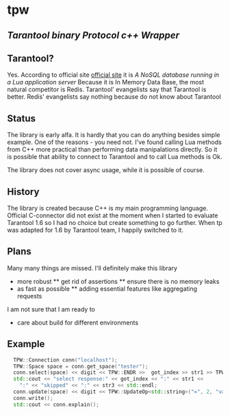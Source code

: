 # tpw
## *Tarantool binary Protocol c++ Wrapper*
## Tarantool?

Yes. According to official site [official site](http://tarantool.org/) it is *A NoSQL database running in a Lua application server*
Because it is In Memory Data Base, the most natural competitor is Redis.
Tarantool' evangelists say that Tarantool is better.
Redis' evangelists say nothing because do not know about Tarantool

## Status

The library is early alfa.
It is hardly that you can do anything besides simple example.
One of the reasons - you need not.
I've found calling Lua methods from C++ more practical than performing data manipalations directly.
So it is possible that ability to connect to Tarantool and to call Lua methods is Ok.

The library does not cover async usage, while it is possible of course.

## History

The library is created because C++ is my main programming language. Official C-connector did not exist at the moment when I started to evaluate Tarantool 1.6 so I had no choice but create something to go further. When tp was adapted for 1.6 by Tarantool team, I happily switched to it.

## Plans

Many many things are missed. 
I'll definitely make this library 
* more robust
** get rid of assertions 
** ensure there is no memory leaks
* as fast as possible
** adding essential features like aggregating requests

I am not sure that I am ready to
* care about build for different environments
 

## Example

```c++
  TPW::Connection conn("localhost");
  TPW::Space space = conn.get_space("tester");
  conn.select(space) << digit << TPW::ENDR >>  got_index >> str1 >> TPW::SKIP >> str3;;
  std::cout << "select response:" << got_index << ":" << str1 <<
    ":" << "skipped" << ":" << str3 << std::endl;
  conn.update(space) << digit << TPW::UpdateOp<std::string>("=", 2, "vasya");
  conn.write();
  std::cout << conn.explain();
```
